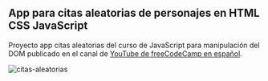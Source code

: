 ## App para citas aleatorias de personajes en HTML CSS JavaScript  
Proyecto app citas aleatorias del curso de JavaScript para manipulación del DOM publicado en el canal de [YouTube de freeCodeCamp en español](https://www.youtube.com/@freecodecampespanol/featured).  

![citas-aleatorias](https://github.com/Eccedev/Bootcamp-Javascript/blob/328fb6f68612f869fcf3a39a479e9dabecbf70a5/PROYECTOS%20FINALIZADOS/citas%20aleatorias/imagenes/imagen.JPG)  

